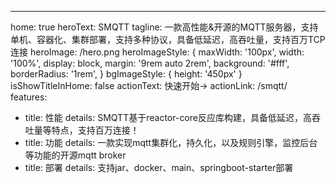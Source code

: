 ---
home: true
heroText: SMQTT
tagline: 一款高性能&开源的MQTT服务器，支持单机、容器化、集群部署，支持多种协议，具备低延迟，高吞吐量，支持百万TCP连接
heroImage: /hero.png
heroImageStyle: {
   maxWidth: '100px',
   width: '100%',
   display: block,
   margin: '9rem auto 2rem',
   background: '#fff',
   borderRadius: '1rem',
}
bgImageStyle: {
  height: '450px'
}
isShowTitleInHome: false
actionText: 快速开始→
actionLink: /smqtt/
features:

- title: 性能
  details: SMQTT基于reactor-core反应库构建，具备低延迟，高吞吐量等特点，支持百万连接！
- title: 功能
  details: 一款实现mqtt集群化，持久化，以及规则引擎，监控后台等功能的开源mqtt broker
- title: 部署
  details: 
     支持jar、docker、main、springboot-starter部署



